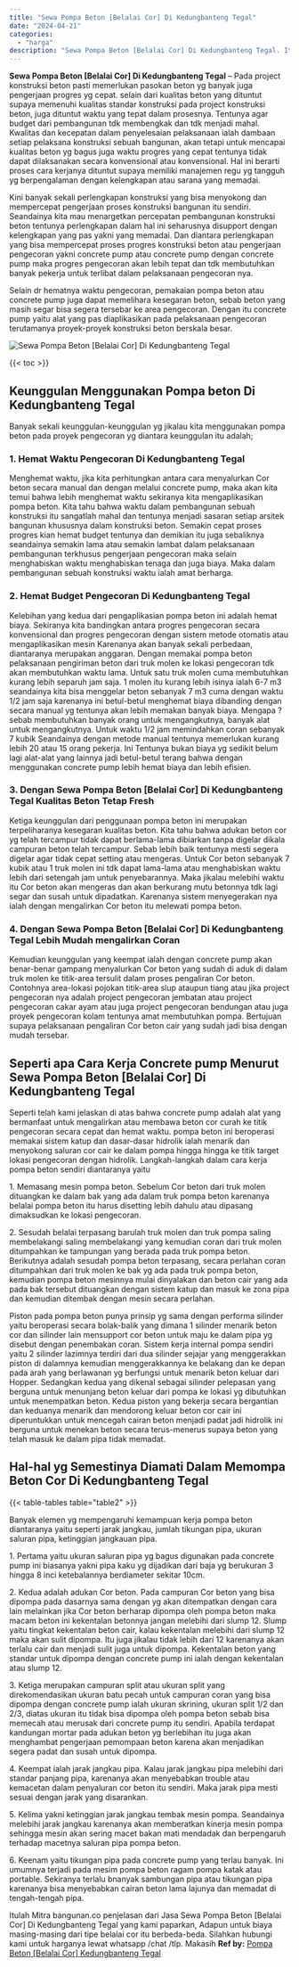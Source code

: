 ```yaml
---
title: "Sewa Pompa Beton [Belalai Cor] Di Kedungbanteng Tegal"
date: "2024-04-21"
categories: 
  - "harga"
description: "Sewa Pompa Beton [Belalai Cor] Di Kedungbanteng Tegal. Itulah Mitra bangunan.co penjelasan dari Jasa Sewa Pompa Beton [Belalai Cor] Di Kedungbanteng Tegal..."
---
```


**Sewa Pompa Beton \[Belalai Cor\] Di Kedungbanteng Tegal** – Pada project konstruksi beton pasti memerlukan pasokan beton yg banyak juga pengerjaan progres yg cepat. selain dari kualitas beton yang dituntut supaya memenuhi kualitas standar konstruksi pada project konstruksi beton, juga dituntut waktu yang tepat dalam prosesnya. Tentunya agar budget dari pembangunan tdk membengkak dan tdk menjadi mahal. Kwalitas dan kecepatan dalam penyelesaian pelaksanaan ialah dambaan setiap pelaksana konstruksi sebuah bangunan, akan tetapi untuk mencapai kualitas beton yg bagus juga waktu progres yang cepat tentunya tidak dapat dilaksanakan secara konvensional atau konvensional. Hal ini berarti proses cara kerjanya dituntut supaya memiliki manajemen regu yg tangguh yg berpengalaman dengan kelengkapan atau sarana yang memadai.

Kini banyak sekali perlengkapan konstruksi yang bisa menyokong dan mempercepat pengerjaan proses konstruksi bangunan itu sendiri. Seandainya kita mau menargetkan percepatan pembangunan konstruksi beton tentunya perlengkapan dalam hal ini seharusnya disupport dengan kelengkapan yang pas yakni yang memadai. Dan diantara perlengkapan yang bisa mempercepat proses progres konstruksi beton atau pengerjaan pengecoran yakni concrete pump atau concrete pump dengan concrete pump maka progres pengecoran akan lebih tepat dan tdk membutuhkan banyak pekerja untuk terlibat dalam pelaksanaan pengecoran nya.

Selain dr hematnya waktu pengecoran, pemakaian pompa beton atau concrete pump juga dapat memelihara kesegaran beton, sebab beton yang masih segar bisa segera tersebar ke area pengecoran. Dengan itu concrete pump yaitu alat yang pas diaplikasikan pada pelaksanaan pengecoran terutamanya proyek-proyek konstruksi beton berskala besar.

![Sewa Pompa Beton [Belalai Cor] Di Kedungbanteng Tegal](/images/sewa-concrete-pump-05.png)

{{< toc >}}

## Keunggulan Menggunakan Pompa beton Di Kedungbanteng Tegal

Banyak sekali keunggulan-keunggulan yg jikalau kita menggunakan pompa beton pada proyek pengecoran yg diantara keunggulan itu adalah;

### 1\. Hemat Waktu Pengecoran Di Kedungbanteng Tegal

Menghemat waktu, jika kita perhitungkan antara cara menyalurkan Cor beton secara manual dan dengan melalui concrete pump, maka akan kita temui bahwa lebih menghemat waktu sekiranya kita mengaplikasikan pompa beton. Kita tahu bahwa waktu dalam pembangunan sebuah konstruksi itu sangatlah mahal dan tentunya menjadi sasaran setiap arsitek bangunan khususnya dalam konstruksi beton. Semakin cepat proses progres kian hemat budget tentunya dan demikian itu juga sebaliknya seandainya semakin lama atau semakin lambat dalam pelaksanaan pembangunan terkhusus pengerjaan pengecoran maka selain menghabiskan waktu menghabiskan tenaga dan juga biaya. Maka dalam pembangunan sebuah konstruksi waktu ialah amat berharga.

### 2\. Hemat Budget Pengecoran Di Kedungbanteng Tegal

Kelebihan yang kedua dari pengaplikasian pompa beton ini adalah hemat biaya. Sekiranya kita bandingkan antara progres pengecoran secara konvensional dan progres pengecoran dengan sistem metode otomatis atau mengaplikasikan mesin Karenanya akan banyak sekali perbedaan, diantaranya merupakan anggaran. Dengan memakai pompa beton pelaksanaan pengiriman beton dari truk molen ke lokasi pengecoran tdk akan membutuhkan waktu lama. Untuk satu truk molen cuma membutuhkan kurang lebih separuh jam saja. 1 molen itu kurang lebih isinya ialah 6-7 m3 seandainya kita bisa menggelar beton sebanyak 7 m3 cuma dengan waktu 1/2 jam saja karenanya ini betul-betul menghemat biaya dibanding dengan secara manual yg tentunya akan lebih memakan banyak biaya. Mengapa ? sebab membutuhkan banyak orang untuk mengangkutnya, banyak alat untuk mengangkutnya. Untuk waktu 1/2 jam memindahkan coran sebanyak 7 kubik Seandainya dengan metode manual tentunya memerlukan kurang lebih 20 atau 15 orang pekerja. Ini Tentunya bukan biaya yg sedikit belum lagi alat-alat yang lainnya jadi betul-betul terang bahwa dengan menggunakan concrete pump lebih hemat biaya dan lebih efisien.

### 3\. Dengan Sewa Pompa Beton \[Belalai Cor\] Di Kedungbanteng Tegal Kualitas Beton Tetap Fresh

Ketiga keunggulan dari penggunaan pompa beton ini merupakan terpeliharanya kesegaran kualitas beton. Kita tahu bahwa adukan beton cor yg telah tercampur tidak dapat berlama-lama dibiarkan tanpa digelar dikala campuran beton telah tercampur. Sebab lebih baik tentunya mesti segera digelar agar tidak cepat setting atau mengeras. Untuk Cor beton sebanyak 7 kubik atau 1 truk molen ini tdk dapat lama-lama atau menghabiskan waktu lebih dari setengah jam untuk penyebarannya. Maka jikalau melebihi waktu itu Cor beton akan mengeras dan akan berkurang mutu betonnya tdk lagi segar dan susah untuk dipadatkan. Karenanya sistem menyegerakan nya ialah dengan mengalirkan Cor beton itu melewati pompa beton.

### 4\. Dengan Sewa Pompa Beton \[Belalai Cor\] Di Kedungbanteng Tegal Lebih Mudah mengalirkan Coran

Kemudian keunggulan yang keempat ialah dengan concrete pump akan benar-benar gampang menyalurkan Cor beton yang sudah di aduk di dalam truk molen ke titik-area tersulit dalam proses pengaliran Cor beton. Contohnya area-lokasi pojokan titik-area slup ataupun tiang atau jika project pengecoran nya adalah project pengecoran jembatan atau project pengecoran cakar ayam atau juga project pengecoran bendungan atau juga proyek pengecoran kolam tentunya amat membutuhkan pompa. Bertujuan supaya pelaksanaan pengaliran Cor beton cair yang sudah jadi bisa dengan mudah tersebar.

## Seperti apa Cara Kerja Concrete pump Menurut Sewa Pompa Beton \[Belalai Cor\] Di Kedungbanteng Tegal

Seperti telah kami jelaskan di atas bahwa concrete pump adalah alat yang bermanfaat untuk mengalirkan atau membawa beton cor curah ke titik pengecoran secara cepat dan hemat waktu. pompa beton ini beroperasi memakai sistem katup dan dasar-dasar hidrolik ialah menarik dan menyokong saluran cor cair ke dalam pompa hingga hingga ke titik target lokasi pengecoran dengan hidrolik. Langkah-langkah dalam cara kerja pompa beton sendiri diantaranya yaitu

1\. Memasang mesin pompa beton. Sebelum Cor beton dari truk molen dituangkan ke dalam bak yang ada dalam truk pompa beton karenanya belalai pompa beton itu harus disetting lebih dahulu atau dipasang dimaksudkan ke lokasi pengecoran.

2\. Sesudah belalai terpasang barulah truk molen dan truk pompa saling membelakangi saling membelakangi yang kemudian coran dari truk molen ditumpahkan ke tampungan yang berada pada truk pompa beton. Berikutnya adalah sesudah pompa beton terpasang, secara perlahan coran ditumpahkan dari truk molen ke bak yg ada pada truk pompa beton, kemudian pompa beton mesinnya mulai dinyalakan dan beton cair yang ada pada bak tersebut dituangkan dengan sistem katup dan masuk ke zona pipa dan kemudian ditembak dengan mesin secara perlahan.

Piston pada pompa beton punya prinsip yg sama dengan performa silinder yaitu beroperasi secara bolak-balik yang dimana 1 silinder menarik beton cor dan silinder lain mensupport cor beton untuk maju ke dalam pipa yg disebut dengan penembakan coran. Sistem kerja internal pompa sendiri yaitu 2 silinder lazimnya terdiri dari dua silinder sejajar yang menggerakkan piston di dalamnya kemudian menggerakkannya ke belakang dan ke depan pada arah yang berlawanan yg berfungsi untuk menarik beton keluar dari Hopper. Sedangkan kedua yang dikenal sebagai silinder pelepasan yang berguna untuk menunjang beton keluar dari pompa ke lokasi yg dibutuhkan untuk menempatkan beton. Kedua piston yang bekerja secara bergantian dan keduanya menarik dan mendorong keluar beton cor cair ini diperuntukkan untuk mencegah cairan beton menjadi padat jadi hidrolik ini berguna untuk menekan beton secara terus-menerus supaya beton yang telah masuk ke dalam pipa tidak memadat.

## Hal-hal yg Semestinya Diamati Dalam Memompa Beton Cor Di Kedungbanteng Tegal

{{< table-tables table="table2" >}}

Banyak elemen yg mempengaruhi kemampuan kerja pompa beton diantaranya yaitu seperti jarak jangkau, jumlah tikungan pipa, ukuran saluran pipa, ketinggian jangkauan pipa.

1\. Pertama yaitu ukuran saluran pipa yg bagus digunakan pada concrete pump ini biasanya yakni pipa kaku yg dijadikan dari baja yg berukuran 3 hingga 8 inci ketebalannya berdiameter sekitar 10cm.

2\. Kedua adalah adukan Cor beton. Pada campuran Cor beton yang bisa dipompa pada dasarnya sama dengan yg akan ditempatkan dengan cara lain melainkan jika Cor beton berharap dipompa oleh pompa beton maka macam beton ini kekentalan betonnya jangan melebihi dari slump 12. Slump yaitu tingkat kekentalan beton cair, kalau kekentalan melebihi dari slump 12 maka akan sulit dipompa. Itu juga jikalau tidak lebih dari 12 karenanya akan terlalu cair dan menjadi sulit juga untuk dipompa. Kekentalan beton yang standar untuk dipompa dengan concrete pump ini ialah dengan kekentalan atau slump 12.

3\. Ketiga merupakan campuran split atau ukuran split yang direkomendasikan ukuran batu pecah untuk campuran coran yang bisa dipompa dengan concrete pump ialah ukuran skrining, ukuran split 1/2 dan 2/3, diatas ukuran itu tidak bisa dipompa oleh pompa beton sebab bisa memecah atau merusak dari concrete pump itu sendiri. Apabila terdapat kandungan mortar pada adukan beton yg berlebihan itu juga akan menghambat pengerjaan pemompaan beton karena akan menjadikan segera padat dan susah untuk dipompa.

4\. Keempat ialah jarak jangkau pipa. Kalau jarak jangkau pipa melebihi dari standar panjang pipa, karenanya akan menyebabkan trouble atau kemacetan dalam penyaluran cor beton itu sendiri. Maka jarak pipa mesti sesuai dengan jarak yang disarankan.

5\. Kelima yakni ketinggian jarak jangkau tembak mesin pompa. Seandainya melebihi jarak jangkau karenanya akan memberatkan kinerja mesin pompa sehingga mesin akan sering macet bakan mati mendadak dan berpengaruh terhadap macetnya saluran pipa pompa beton.

6\. Keenam yaitu tikungan pipa pada concrete pump yang terlau banyak. Ini umumnya terjadi pada mesim pompa beton ragam pompa katak atau portable. Sekiranya terlalu bnanyak sambungan pipa atau tikungan pipa karenanya bisa menyebabkan cairan beton lama lajunya dan memadat di tengah-tengah pipa.

Itulah Mitra bangunan.co penjelasan dari Jasa Sewa Pompa Beton \[Belalai Cor\] Di Kedungbanteng Tegal yang kami paparkan, Adapun untuk biaya masing-masing dari tipe belalai cor itu berbeda-beda. Silahkan hubungi kami untuk harganya lewat whatsapp /chat /tlp. Makasih
**Ref by:** [Pompa Beton [Belalai Cor] Kedungbanteng Tegal](https://id.wikipedia.org/wiki/Pompa)
